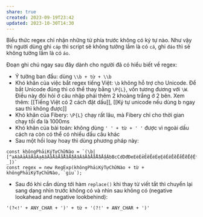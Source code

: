 ```yaml
---
share: true
created: 2023-09-19T23:42
updated: 2023-10-30T14:30
---
```

Biểu thức regex chỉ nhận những từ phía trước không có ký tự nào. Như vậy thì người dùng ghi `cáp` thì script sẽ không tưởng lầm là có `cá`, ghi `đáo` thì sẽ không tưởng lầm là có `áo`.
 
 Đoạn ghi chú ngay sau đây dành cho người đã có hiểu biết về regex:
 - Ý tưởng ban đầu: dùng `\\b + từ + \\b`
 - Khó khăn của việc bắt regex tiếng Việt: `\b` không hỗ trợ cho Unicode. Để bắt Unicode đúng thì có thể thay bằng `\P{L}`, vốn tương đương với `\W`. Điều này đòi hỏi ở câu nhập phải thêm 2 khoảng trắng ở 2 bên. Xem thêm: [[Tiếng Việt có 2 cách đặt dấu]], [[Ký tự unicode nếu dùng b ngay sau thì không được]]
 - Khó khăn của Fibery: `\P{L}` chạy rất lâu, mà Fibery chỉ cho thời gian chạy tối đa là 1000ms
 - Khó khăn của bài toán: không dùng `' ' + từ + ' '` được vì ngoài dấu cách ra còn có thể có nhiều dấu câu khác
- Sau một hồi loay hoay thì dùng phương pháp này:
```
const khôngPhảiKýTựChữNào = `(\b|[^aAàÀảẢãÃáÁạẠăĂằẰẳẲẵẴắẮặẶâÂầẦẩẨẫẪấẤậẬbBcCdDđĐeEèÈẻẺẽẼéÉẹẸêÊềỀểỂễỄếẾệỆfFgGhHiIìÌỉỈĩĨíÍịỊjJkKlLmMnNoOòÒỏỎõÕóÓọỌôÔồỒổỔỗỖốỐộỘơƠờỜởỞỡỠớỚợỢpPqQrRsStTuUùÙủỦũŨúÚụỤưƯừỪửỬữỮứỨựỰvVwWxXyYỳỲỷỶỹỸýÝỵỴzZ0123456789-_])`
const regex = new RegExp(khôngPhảiKýTựChữNào + từ + khôngPhảiKýTựChữNào, `giu`);
```
- Sau đó khi cần dùng tới hàm `replace()` khi thay từ viết tắt thì chuyển lại sang dạng nhìn trước không có và nhìn sau không có (negative lookahead and negative lookbehind):
```
'(?<!' + ANY_CHAR + ')' + từ + '(?!' + ANY_CHAR + ')'
```
